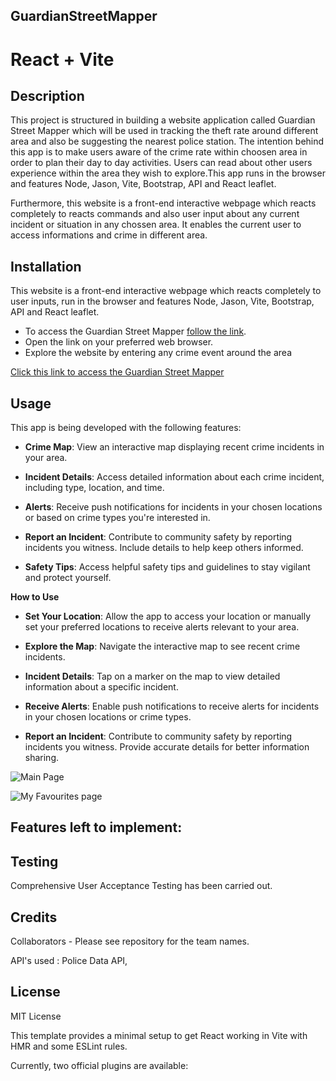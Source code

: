 ## GuardianStreetMapper

# React + Vite

## Description 

This project is structured in building a website application called Guardian Street Mapper which will be used in tracking the theft rate around different area and also be suggesting the nearest police station. The intention behind this app is to make users aware of the crime rate within choosen area in order to plan their day to day activities. Users can read about other users experience within the area they wish to explore.This app runs in the browser and features Node, Jason, Vite, Bootstrap, API and React leaflet.

Furthermore, this website is a front-end interactive webpage which reacts completely to reacts commands and also user input about any current incident or situation in any chossen area. It enables the current user to access informations and crime in different area.

## Installation

This website is a front-end interactive webpage which reacts completely to user inputs, run in  the browser and features Node, Jason, Vite, Bootstrap, API and React leaflet. 

- To access the Guardian Street Mapper [follow the link]().
- Open the link on your preferred web browser.
- Explore the website by entering any crime event around the area
  


[Click this link to access the Guardian Street Mapper]()

## Usage 

This app is being developed with the following features:

- **Crime Map**: View an interactive map displaying recent crime incidents in your area.

- **Incident Details**: Access detailed information about each crime incident, including type, location, and time.

- **Alerts**: Receive push notifications for incidents in your chosen locations or based on crime types you're interested in.

- **Report an Incident**: Contribute to community safety by reporting incidents you witness. Include details to help keep others informed.

- **Safety Tips**: Access helpful safety tips and guidelines to stay vigilant and protect yourself.

**How to Use**

- **Set Your Location**: Allow the app to access your location or manually set your preferred locations to receive alerts relevant to your area.

- **Explore the Map**: Navigate the interactive map to see recent crime incidents.

- **Incident Details**: Tap on a marker on the map to view detailed information about a specific incident.

- **Receive Alerts**: Enable push notifications to receive alerts for incidents in your chosen locations or crime types.

- **Report an Incident**: Contribute to community safety by reporting incidents you witness. Provide accurate details for better information sharing.

![Main Page]()        

![My Favourites page]()

## Features left to implement:



## Testing

Comprehensive User Acceptance Testing has been carried out. 

## Credits

Collaborators - Please see repository for the team names.

API's used : Police Data API, 

## License

MIT License




This template provides a minimal setup to get React working in Vite with HMR and some ESLint rules.

Currently, two official plugins are available:
